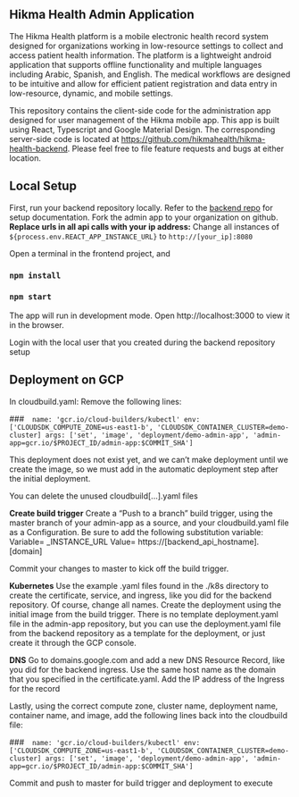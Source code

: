 ## Hikma Health Admin Application

The Hikma Health platform is a mobile electronic health record system designed for organizations working in low-resource settings to collect and access patient health information. The platform is a lightweight android application that supports offline functionality and multiple languages including Arabic, Spanish, and English. The medical workflows are designed to be intuitive and allow for efficient patient registration and data entry in low-resource, dynamic, and mobile settings.

This repository contains the client-side code for the administration app designed for user management of the Hikma mobile app. This app is built using React, Typescript and Google Material Design. The corresponding server-side code is located at https://github.com/hikmahealth/hikma-health-backend. Please feel free 
to file feature requests and bugs at either location.

Local Setup
-----------

First, run your backend repository locally. Refer to the [backend repo](https://github.com/hikmahealth/hikma-health-backend) for setup documentation.
Fork the admin app to your organization on github.
**Replace urls in all api calls with your ip address:**
Change all instances of `${process.env.REACT_APP_INSTANCE_URL}` to `http://[your_ip]:8080`

Open a terminal in the frontend project, and
### `npm install`
### `npm start`
The app will run in development mode. Open http://localhost:3000 to view it in the browser.

Login with the local user that you created during the backend repository setup

Deployment on GCP
-----------------
In cloudbuild.yaml:
Remove the following lines:

###` 
name: 'gcr.io/cloud-builders/kubectl'
env: ['CLOUDSDK_COMPUTE_ZONE=us-east1-b', 'CLOUDSDK_CONTAINER_CLUSTER=demo-cluster]
args: ['set', 'image', 'deployment/demo-admin-app',
       'admin-app=gcr.io/$PROJECT_ID/admin-app:$COMMIT_SHA']`


This deployment does not exist yet, and we can’t make deployment until we create the image, so we must add in the automatic deployment step after the initial deployment.

You can delete the unused cloudbuild[...].yaml files

**Create build trigger**
Create a “Push to a branch” build trigger, using the master branch of your admin-app as a source, and your cloudbuild.yaml file as a Configuration.
Be sure to add the following substitution variable:
Variable= _INSTANCE_URL
Value= https://[backend_api_hostname].[domain]

Commit your changes to master to kick off the build trigger.

**Kubernetes**
Use the example .yaml files found in the ./k8s directory to create the certificate, service, and ingress, like you did for the backend repository. Of course, change all names. Create the deployment using the initial image from the build trigger. There is no template deployment.yaml file in the admin-app repository, but you can use the deployment.yaml file from the backend repository as a template for the deployment, or just create it through the GCP console.

**DNS**
Go to domains.google.com and add a new DNS Resource Record, like you did for the backend ingress. Use the same host name as the domain that you specified in the certificate.yaml. Add the IP address of the Ingress for the record

Lastly, using the correct compute zone, cluster name, deployment name, container name, and image, add the following lines back into the cloudbuild file:

###` 
name: 'gcr.io/cloud-builders/kubectl'
env: ['CLOUDSDK_COMPUTE_ZONE=us-east1-b', 'CLOUDSDK_CONTAINER_CLUSTER=demo-cluster]
args: ['set', 'image', 'deployment/demo-admin-app',
       'admin-app=gcr.io/$PROJECT_ID/admin-app:$COMMIT_SHA']`

Commit and push to master for build trigger and deployment to execute

